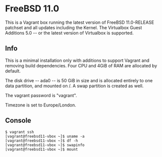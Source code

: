 # FreeBSD 11.0

This is a Vagrant box running the latest version of FreeBSD 11.0-RELEASE
patchset and all updates including the Kernel. The Virtualbox Guest
Additions 5.0 -- or the latest version of Virtualbox is supported. 

## Info

This is a minimal installation only with additions to support Vagrant 
and removing build dependencies. Four CPU and 4GiB of RAM are allocated 
by default. 

The disk drive -- ada0 -- is 50 GiB in size and is allocated entirely to
one data partition, and mounted on /. A swap partition is created as well.

The vagrant password is "vagrant". 

Timezone is set to Europe/London.

## Console
```
$ vagrant ssh
[vagrant@freebsd11-vbox ~]$ uname -a
[vagrant@freebsd11-vbox ~]$ df -h
[vagrant@freebsd11-vbox ~]$ swapinfo
[vagrant@freebsd11-vbox ~]$ mount
```
